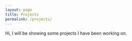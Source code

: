 ```yaml
---
layout: page
title: Projects
permalink: /projects/
---
```


Hi, I will be showing some projects I have been working on.